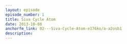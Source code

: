 ```yaml
---
layout: episode
episode_number: 1
title: Siva Cycle Atom
date: 2013-10-08
anchorfm_link: 02---Siva-Cycle-Atom-e176ko/a-a2osb1
description: 
---
```

